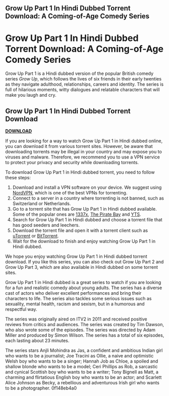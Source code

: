 ## Grow Up Part 1 In Hindi Dubbed Torrent Download: A Coming-of-Age Comedy Series

  
# Grow Up Part 1 In Hindi Dubbed Torrent Download: A Coming-of-Age Comedy Series
 
Grow Up Part 1 is a Hindi dubbed version of the popular British comedy series *Grow Up*, which follows the lives of six friends in their early twenties as they navigate adulthood, relationships, careers and identity. The series is full of hilarious moments, witty dialogues and relatable characters that will make you laugh and cry.
 
## Grow Up Part 1 In Hindi Dubbed Torrent Download


[**DOWNLOAD**](https://www.google.com/url?q=https%3A%2F%2Fcinurl.com%2F2tLkaH&sa=D&sntz=1&usg=AOvVaw08goYizYzlAbhzZDgLQE3y)

 
If you are looking for a way to watch Grow Up Part 1 in Hindi dubbed online, you can download it from various torrent sites. However, be aware that downloading torrents may be illegal in your country and may expose you to viruses and malware. Therefore, we recommend you to use a VPN service to protect your privacy and security while downloading torrents.
 
To download Grow Up Part 1 in Hindi dubbed torrent, you need to follow these steps:
 
1. Download and install a VPN software on your device. We suggest using [NordVPN](https://www.nordvpn.com/), which is one of the best VPNs for torrenting.
2. Connect to a server in a country where torrenting is not banned, such as Switzerland or Netherlands.
3. Go to a torrent site that has Grow Up Part 1 in Hindi dubbed available. Some of the popular ones are [1337x](https://1337x.to/), [The Pirate Bay](https://thepiratebay.org/) and [YTS](https://yts.mx/).
4. Search for Grow Up Part 1 in Hindi dubbed and choose a torrent file that has good seeders and leechers.
5. Download the torrent file and open it with a torrent client such as [uTorrent](https://www.utorrent.com/) or [BitTorrent](https://www.bittorrent.com/).
6. Wait for the download to finish and enjoy watching Grow Up Part 1 in Hindi dubbed.

We hope you enjoy watching Grow Up Part 1 in Hindi dubbed torrent download. If you like this series, you can also check out Grow Up Part 2 and Grow Up Part 3, which are also available in Hindi dubbed on some torrent sites.
  
Grow Up Part 1 in Hindi dubbed is a great series to watch if you are looking for a fun and realistic comedy about young adults. The series has a diverse cast of actors who deliver excellent performances and bring their characters to life. The series also tackles some serious issues such as sexuality, mental health, racism and sexism, but in a humorous and respectful way.
 
The series was originally aired on ITV2 in 2011 and received positive reviews from critics and audiences. The series was created by Tim Dawson, who also wrote some of the episodes. The series was directed by Adam Miller and produced by Simon Wilson. The series has a total of six episodes, each lasting about 23 minutes.
 
The series stars Anjli Mohindra as Jas, a confident and ambitious Indian girl who wants to be a journalist; Joe Tracini as Ollie, a naive and optimistic Welsh boy who wants to be a singer; Hannah Job as Chloe, a spoiled and shallow blonde who wants to be a model; Ceri Phillips as Rob, a sarcastic and cynical Scottish boy who wants to be a writer; Tony Bignell as Matt, a charming and flirtatious English boy who wants to be an actor; and Scarlett Alice Johnson as Becky, a rebellious and adventurous Irish girl who wants to be a photographer.
 0f148eb4a0
